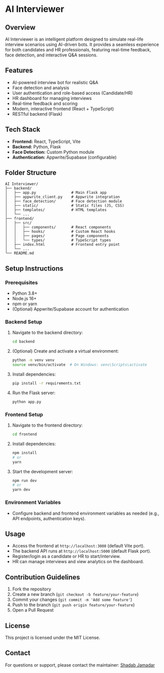 # AI Interviewer

## Overview
AI Interviewer is an intelligent platform designed to simulate real-life interview scenarios using AI-driven bots. It provides a seamless experience for both candidates and HR professionals, featuring real-time feedback, face detection, and interactive Q&A sessions.

## Features
- AI-powered interview bot for realistic Q&A
- Face detection and analysis
- User authentication and role-based access (Candidate/HR)
- HR dashboard for managing interviews
- Real-time feedback and scoring
- Modern, interactive frontend (React + TypeScript)
- RESTful backend (Flask)

## Tech Stack
- **Frontend:** React, TypeScript, Vite
- **Backend:** Python, Flask
- **Face Detection:** Custom Python module
- **Authentication:** Appwrite/Supabase (configurable)

## Folder Structure
```
AI Interviewer/
├── backend/
│   ├── app.py                # Main Flask app
│   ├── appwrite_client.py    # Appwrite integration
│   ├── face_detection/       # Face detection module
│   ├── static/               # Static files (JS, CSS)
│   ├── templates/            # HTML templates
│   └── ...
├── frontend/
│   ├── src/
│   │   ├── components/       # React components
│   │   ├── hooks/            # Custom React hooks
│   │   ├── pages/            # Page components
│   │   └── types/            # TypeScript types
│   ├── index.html            # Frontend entry point
│   └── ...
└── README.md
```

## Setup Instructions

### Prerequisites
- Python 3.8+
- Node.js 16+
- npm or yarn
- (Optional) Appwrite/Supabase account for authentication

### Backend Setup
1. Navigate to the backend directory:
   ```sh
   cd backend
   ```
2. (Optional) Create and activate a virtual environment:
   ```sh
   python -m venv venv
   source venv/bin/activate  # On Windows: venv\Scripts\activate
   ```
3. Install dependencies:
   ```sh
   pip install -r requirements.txt
   ```
4. Run the Flask server:
   ```sh
   python app.py
   ```

### Frontend Setup
1. Navigate to the frontend directory:
   ```sh
   cd frontend
   ```
2. Install dependencies:
   ```sh
   npm install
   # or
   yarn
   ```
3. Start the development server:
   ```sh
   npm run dev
   # or
   yarn dev
   ```

### Environment Variables
- Configure backend and frontend environment variables as needed (e.g., API endpoints, authentication keys).

## Usage
- Access the frontend at `http://localhost:3000` (default Vite port).
- The backend API runs at `http://localhost:5000` (default Flask port).
- Register/login as a candidate or HR to start/interview.
- HR can manage interviews and view analytics on the dashboard.

## Contribution Guidelines
1. Fork the repository
2. Create a new branch (`git checkout -b feature/your-feature`)
3. Commit your changes (`git commit -m 'Add some feature'`)
4. Push to the branch (`git push origin feature/your-feature`)
5. Open a Pull Request

## License
This project is licensed under the MIT License.

## Contact
For questions or support, please contact the maintainer: [Shadab Jamadar](mailto:shadabjamadar4@gmail.com) 